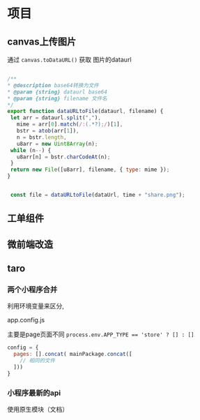 # 项目

## canvas上传图片

通过 `canvas.toDataURL()` 获取 图片的dataurl

 ```js
 
/**
 * @description base64转换为文件
 * @param {string} dataurl base64
 * @param {string} filename 文件名
 */
export function dataURLtoFile(dataurl, filename) {
  let arr = dataurl.split(","),
    mime = arr[0].match(/:(.*?);/)[1],
    bstr = atob(arr[1]),
    n = bstr.length,
    u8arr = new Uint8Array(n);
  while (n--) {
    u8arr[n] = bstr.charCodeAt(n);
  }
  return new File([u8arr], filename, { type: mime });
}
 ```

```js

 const file = dataURLtoFile(dataUrl, time + "share.png");

 ```

## 工单组件

## 微前端改造

## taro

### 两个小程序合并

利用环境变量来区分,

app.config.js

主要是page页面不同 `process.env.APP_TYPE == 'store' ? [] : []`

```js
config = {
  pages: [].concat( mainPackage.concat([
    // 相同的文件
  ]))
}

```

### 小程序最新的api

使用原生模块（文档）
